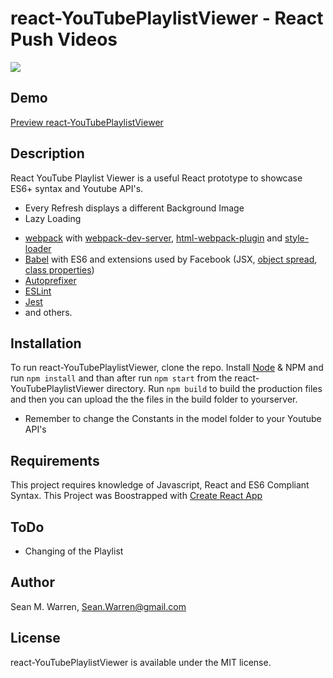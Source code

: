 # react-YouTubePlaylistViewer - React Push Videos
<img src="http://i.imgur.com/bF6erJt.png">


## Demo
[Preview react-YouTubePlaylistViewer](http://mildfun.com/PlaylistViewer/)



## Description
React YouTube Playlist Viewer is a useful React prototype to showcase ES6+ syntax and Youtube API's.

- Every Refresh displays a different Background Image
- Lazy Loading
* [webpack](https://webpack.github.io/) with [webpack-dev-server](https://github.com/webpack/webpack-dev-server), [html-webpack-plugin](https://github.com/ampedandwired/html-webpack-plugin) and [style-loader](https://github.com/webpack/style-loader)
* [Babel](http://babeljs.io/) with ES6 and extensions used by Facebook (JSX, [object spread](https://github.com/sebmarkbage/ecmascript-rest-spread/commits/master), [class properties](https://github.com/jeffmo/es-class-public-fields))
* [Autoprefixer](https://github.com/postcss/autoprefixer)
* [ESLint](http://eslint.org/)
* [Jest](http://facebook.github.io/jest)
* and others.


## Installation  

To run react-YouTubePlaylistViewer, clone the repo. Install [Node](https://nodejs.org/en/) & NPM and run `npm install` and than after run  `npm start` from the react-YouTubePlaylistViewer directory. Run `npm build` to  build the production files and then you can upload the the files in the build folder to yourserver.

- Remember to change the Constants in the model folder to your Youtube API's

## Requirements

This project requires knowledge of Javascript, React and ES6 Compliant Syntax.
This Project was Boostrapped with [Create React App](https://github.com/facebookincubator/create-react-app)


## ToDo

- Changing of the Playlist

## Author

Sean M. Warren, Sean.Warren@gmail.com

## License

react-YouTubePlaylistViewer is available under the MIT license.
